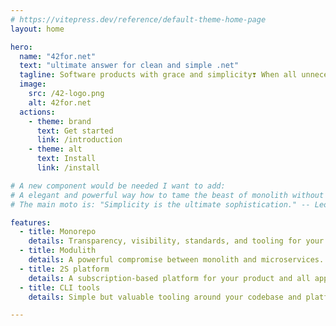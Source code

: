```yaml
---
# https://vitepress.dev/reference/default-theme-home-page
layout: home

hero:
  name: "42for.net"
  text: "ultimate answer for clean and simple .net"
  tagline: Software products with grace and simplicity❣ When all unnecessary complexities are eliminated, just a tiny team is enough.
  image:
    src: /42-logo.png
    alt: 42for.net
  actions:
    - theme: brand
      text: Get started
      link: /introduction
    - theme: alt
      text: Install
      link: /install

# A new component would be needed I want to add:
# A elegant and powerful way how to tame the beast of monolith without complexities.
# The main moto is: "Simplicity is the ultimate sophistication." -- Leonardo da Vinci

features:
  - title: Monorepo
    details: Transparency, visibility, standards, and tooling for your code.
  - title: Modulith
    details: A powerful compromise between monolith and microservices. Flexible scalability without complexness.
  - title: 2S platform
    details: A subscription-based platform for your product and all applications around.
  - title: CLI tools
    details: Simple but valuable tooling around your codebase and platform.

---
```


